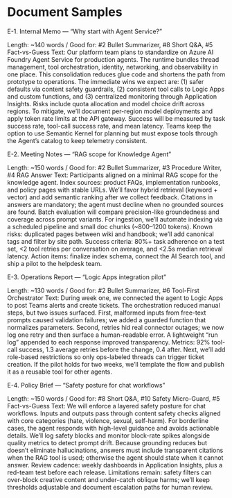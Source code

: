 # Document Samples

E-1. Internal Memo — “Why start with Agent Service?”

Length: ~140 words / Good for: #2 Bullet Summarizer, #8 Short Q&A, #5 Fact-vs-Guess
Text:
Our platform team plans to standardize on Azure AI Foundry Agent Service for production agents. The runtime bundles thread management, tool orchestration, identity, networking, and observability in one place. This consolidation reduces glue code and shortens the path from prototype to operations. The immediate wins we expect are: (1) safer defaults via content safety guardrails, (2) consistent tool calls to Logic Apps and custom functions, and (3) centralized monitoring through Application Insights. Risks include quota allocation and model choice drift across regions. To mitigate, we’ll document per-region model deployments and apply token rate limits at the API gateway. Success will be measured by task success rate, tool-call success rate, and mean latency. Teams keep the option to use Semantic Kernel for planning but must expose tools through the Agent’s catalog to keep telemetry consistent.

E-2. Meeting Notes — “RAG scope for Knowledge Agent”

Length: ~150 words / Good for: #2 Bullet Summarizer, #3 Procedure Writer, #4 RAG Answer
Text:
Participants aligned on a minimal RAG scope for the knowledge agent. Index sources: product FAQs, implementation runbooks, and policy pages with stable URLs. We’ll favor hybrid retrieval (keyword + vector) and add semantic ranking after we collect feedback. Citations in answers are mandatory; the agent must decline when no grounded sources are found. Batch evaluation will compare precision-like groundedness and coverage across prompt variants. For ingestion, we’ll automate indexing via a scheduled pipeline and small doc chunks (~800–1200 tokens). Known risks: duplicated pages between wiki and handbook; we’ll add canonical tags and filter by site path. Success criteria: 80%+ task adherence on a test set, <2 tool retries per conversation on average, and <2.5s median retrieval latency. Action items: finalize index schema, connect the AI Search tool, and ship a pilot to the helpdesk team.

E-3. Operations Report — “Logic Apps integration pilot”

Length: ~130 words / Good for: #2 Bullet Summarizer, #6 Tool-First Orchestrator
Text:
During week one, we connected the agent to Logic Apps to post Teams alerts and create tickets. The orchestration reduced manual steps, but two issues surfaced. First, malformed inputs from free-text prompts caused validation failures; we added a guarded function that normalizes parameters. Second, retries hid real connector outages; we now log one retry and then surface a human-readable error. A lightweight “run log” appended to each response improved transparency. Metrics: 92% tool-call success, 1.3 average retries before the change, 0.4 after. Next, we’ll add role-based restrictions so only ops-labeled threads can trigger ticket creation. If the pilot holds for two weeks, we’ll template the flow and publish it as a reusable tool for other agents.

E-4. Policy Brief — “Safety posture for chat workflows”

Length: ~150 words / Good for: #8 Short Q&A, #10 Safety Micro-Guard, #5 Fact-vs-Guess
Text:
We will enforce a layered safety posture for chat workflows. Inputs and outputs pass through content safety checks aligned with core categories (hate, violence, sexual, self-harm). For borderline cases, the agent responds with high-level guidance and avoids actionable details. We’ll log safety blocks and monitor block-rate spikes alongside quality metrics to detect prompt drift. Because grounding reduces but doesn’t eliminate hallucinations, answers must include transparent citations when the RAG tool is used; otherwise the agent should state when it cannot answer. Review cadence: weekly dashboards in Application Insights, plus a red-team test before each release. Limitations remain: safety filters can over-block creative content and under-catch oblique harms; we’ll keep thresholds adjustable and document escalation paths for human review.